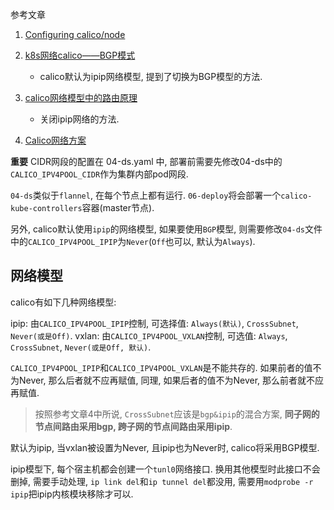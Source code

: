 参考文章

1. [Configuring calico/node](https://docs.projectcalico.org/v3.10/reference/node/configuration#ip-setting)

2. [k8s网络calico——BGP模式](https://www.cnblogs.com/jinxj/p/9414830.html)
    - calico默认为ipip网络模型, 提到了切换为BGP模型的方法.
3. [calico网络模型中的路由原理](https://segmentfault.com/a/1190000016565044)
    - 关闭ipip网络的方法.
4. [Calico网络方案](https://www.cnblogs.com/netonline/p/9720279.html)

**重要** CIDR网段的配置在 04-ds.yaml 中, 部署前需要先修改04-ds中的`CALICO_IPV4POOL_CIDR`作为集群内部pod网段.

`04-ds`类似于`flannel`, 在每个节点上都有运行. `06-deploy`将会部署一个`calico-kube-controllers`容器(master节点).

另外, calico默认使用`ipip`的网络模型, 如果要使用`BGP`模型, 则需要修改`04-ds`文件中的`CALICO_IPV4POOL_IPIP`为`Never`(`Off`也可以, 默认为`Always`).

## 网络模型

calico有如下几种网络模型:

ipip: 由`CALICO_IPV4POOL_IPIP`控制, 可选择值: `Always(默认)`, `CrossSubnet`, `Never(或是Off)`.
vxlan: 由`CALICO_IPV4POOL_VXLAN`控制, 可选值: `Always`, `CrossSubnet`, `Never(或是Off, 默认)`.

`CALICO_IPV4POOL_IPIP`和`CALICO_IPV4POOL_VXLAN`是不能共存的. 如果前者的值不为Never, 那么后者就不应再赋值, 同理, 如果后者的值不为Never, 那么前者就不应再赋值.

> 按照参考文章4中所说, `CrossSubnet`应该是`bgp&ipip`的混合方案, **同子网的节点间路由采用bgp, 跨子网的节点间路由采用ipip**.

默认为ipip, 当vxlan被设置为Never, 且ipip也为Never时, calico将采用BGP模型.

ipip模型下, 每个宿主机都会创建一个`tunl0`网络接口. 换用其他模型时此接口不会删掉, 需要手动处理, `ip link del`和`ip tunnel del`都没用, 需要用`modprobe -r ipip`把ipip内核模块移除才可以.
